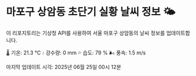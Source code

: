 
# 마포구 상암동 초단기 실황 날씨 정보 🌤️

이 리포지토리는 기상청 API를 사용하여 서울 마포구 상암동의 날씨 정보를 업데이트합니다. 

🌡️ 기온: 21.3 ℃
💧 강수량: 0 mm
💦 습도: 79 %
🌬️ 풍속: 1.5 m/s

마지막 업데이트 시각: 2025년 06월 25일 00시 12분    
